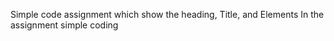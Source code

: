  Simple code assignment
which show the heading, Title, and Elements
In the assignment simple coding 
